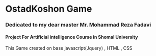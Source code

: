 # OstadKoshon Game
### Dedicated to my dear master Mr. Mohammad Reza Fadavi

#### Project For Artificial intelligence Course in Shomal University 

This Game created on base javascript(Jquery) , HTML , CSS





